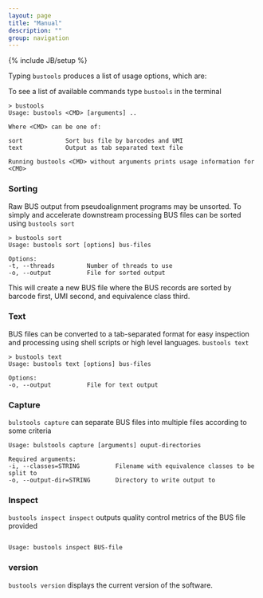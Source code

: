 ```yaml
---
layout: page
title: "Manual"
description: ""
group: navigation
---
```

{% include JB/setup %}

Typing `bustools` produces a list of usage options, which are:

To see a list of available commands type `bustools` in the terminal

~~~
> bustools 
Usage: bustools <CMD> [arguments] ..

Where <CMD> can be one of:

sort            Sort bus file by barcodes and UMI
text            Output as tab separated text file

Running bustools <CMD> without arguments prints usage information for <CMD>
~~~

### Sorting

Raw BUS output from pseudoalignment programs may be unsorted. To simply and accelerate downstream processing BUS files can be sorted using `bustools sort`

~~~
> bustools sort 
Usage: bustools sort [options] bus-files

Options:
-t, --threads         Number of threads to use
-o, --output          File for sorted output
~~~

This will create a new BUS file where the BUS records are sorted by barcode first, UMI second, and equivalence class third.

### Text

BUS files can be converted to a tab-separated format for easy inspection and processing using shell scripts or high level languages. `bustools text` 

~~~
> bustools text
Usage: bustools text [options] bus-files

Options: 
-o, --output          File for text output
~~~

### Capture

`bulstools capture` can separate BUS files into multiple files according to some criteria 

~~~
Usage: bulstools capture [arguments] ouput-directories

Required arguments:
-i, --classes=STRING          Filename with equivalence classes to be split to
-o, --output-dir=STRING       Directory to write output to
~~~

### Inspect

`bustools inspect inspect` outputs quality control metrics of the BUS file provided
~~~

Usage: bustools inspect BUS-file

~~~

### version

`bustools version` displays the current version of the software.
